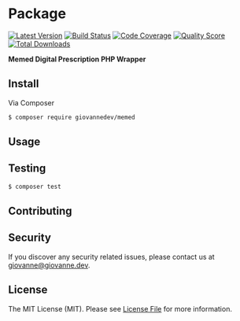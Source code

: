 # Package

[![Latest Version](https://img.shields.io/github/release/giovannedev/memed-php.svg?style=flat-square)](https://github.com/giovannedev/memed-phpe/releases)
[![Build Status](https://img.shields.io/travis/giovannedev/memed-php/master.svg?style=flat-square)](https://travis-ci.org/giovannedev/memed-php)
[![Code Coverage](https://img.shields.io/scrutinizer/coverage/g/giovannedev/memed-php.svg?style=flat-square)](https://scrutinizer-ci.com/g/giovannedev/memed-php)
[![Quality Score](https://img.shields.io/scrutinizer/g/giovannedev/memed-php.svg?style=flat-square)](https://scrutinizer-ci.com/g/giovannedev/memed-php)
[![Total Downloads](https://img.shields.io/packagist/dt/giovannedev/memed-php.svg?style=flat-square)](https://packagist.org/packages/giovannedev/memed-php)

**Memed Digital Prescription PHP Wrapper**


## Install

Via Composer

``` bash
$ composer require giovannedev/memed
```


## Usage


## Testing

``` bash
$ composer test
```


## Contributing




## Security

If you discover any security related issues, please contact us at [giovanne@giovanne.dev](mailto:giovanne@giovanne.dev).


## License

The MIT License (MIT). Please see [License File](LICENSE) for more information.
